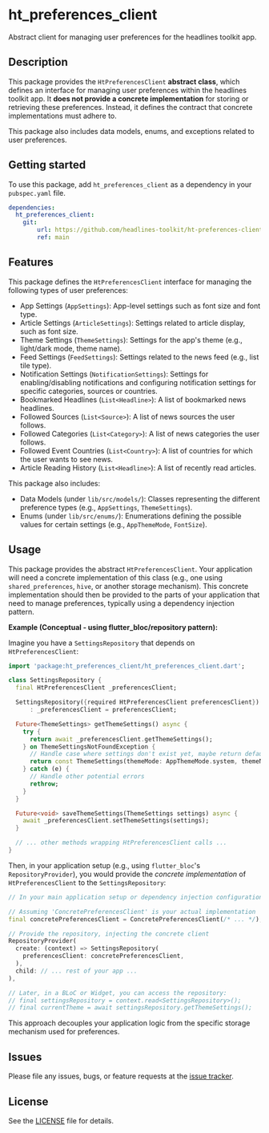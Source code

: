 # ht_preferences_client

Abstract client for managing user preferences for the headlines toolkit app.

## Description

This package provides the `HtPreferencesClient` **abstract class**, which defines an interface for managing user preferences within the headlines toolkit app. It **does not provide a concrete implementation** for storing or retrieving these preferences. Instead, it defines the contract that concrete implementations must adhere to.

This package also includes data models, enums, and exceptions related to user preferences.

## Getting started

To use this package, add `ht_preferences_client` as a dependency in your `pubspec.yaml` file.

```yaml
dependencies:
  ht_preferences_client:
    git:
        url: https://github.com/headlines-toolkit/ht-preferences-client.git
        ref: main
```

## Features

This package defines the `HtPreferencesClient` interface for managing the following types of user preferences:

*   App Settings (`AppSettings`): App-level settings such as font size and font type.
*   Article Settings (`ArticleSettings`): Settings related to article display, such as font size.
*   Theme Settings (`ThemeSettings`): Settings for the app's theme (e.g., light/dark mode, theme name).
*   Feed Settings (`FeedSettings`): Settings related to the news feed (e.g., list tile type).
*   Notification Settings (`NotificationSettings`): Settings for enabling/disabling notifications and configuring notification settings for specific categories, sources or countries.
*   Bookmarked Headlines (`List<Headline>`): A list of bookmarked news headlines.
*   Followed Sources (`List<Source>`): A list of news sources the user follows.
*   Followed Categories (`List<Category>`): A list of news categories the user follows.
*   Followed Event Countries (`List<Country>`): A list of countries for which the user wants to see news.
*   Article Reading History (`List<Headline>`): A list of recently read articles.

This package also includes:

*   Data Models (under `lib/src/models/`): Classes representing the different preference types (e.g., `AppSettings`, `ThemeSettings`).
*   Enums (under `lib/src/enums/`): Enumerations defining the possible values for certain settings (e.g., `AppThemeMode`, `FontSize`).

## Usage

This package provides the abstract `HtPreferencesClient`. Your application will need a concrete implementation of this class (e.g., one using `shared_preferences`, `hive`, or another storage mechanism). This concrete implementation should then be provided to the parts of your application that need to manage preferences, typically using a dependency injection pattern.

**Example (Conceptual - using flutter_bloc/repository pattern):**

Imagine you have a `SettingsRepository` that depends on `HtPreferencesClient`:

```dart
import 'package:ht_preferences_client/ht_preferences_client.dart';

class SettingsRepository {
  final HtPreferencesClient _preferencesClient;

  SettingsRepository({required HtPreferencesClient preferencesClient})
      : _preferencesClient = preferencesClient;

  Future<ThemeSettings> getThemeSettings() async {
    try {
      return await _preferencesClient.getThemeSettings();
    } on ThemeSettingsNotFoundException {
      // Handle case where settings don't exist yet, maybe return defaults
      return const ThemeSettings(themeMode: AppThemeMode.system, themeName: AppThemeName.blue);
    } catch (e) {
      // Handle other potential errors
      rethrow;
    }
  }

  Future<void> saveThemeSettings(ThemeSettings settings) async {
    await _preferencesClient.setThemeSettings(settings);
  }

  // ... other methods wrapping HtPreferencesClient calls ...
}
```

Then, in your application setup (e.g., using `flutter_bloc`'s `RepositoryProvider`), you would provide the *concrete implementation* of `HtPreferencesClient` to the `SettingsRepository`:

```dart
// In your main application setup or dependency injection configuration:

// Assuming 'ConcretePreferencesClient' is your actual implementation
final concretePreferencesClient = ConcretePreferencesClient(/* ... */);

// Provide the repository, injecting the concrete client
RepositoryProvider(
  create: (context) => SettingsRepository(
    preferencesClient: concretePreferencesClient,
  ),
  child: // ... rest of your app ...
),

// Later, in a BLoC or Widget, you can access the repository:
// final settingsRepository = context.read<SettingsRepository>();
// final currentTheme = await settingsRepository.getThemeSettings();
```

This approach decouples your application logic from the specific storage mechanism used for preferences.

## Issues

Please file any issues, bugs, or feature requests at the [issue tracker](https://github.com/headlines-toolkit/ht-preferences-client/issues).

## License

See the [LICENSE](LICENSE) file for details.
